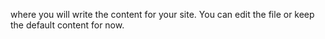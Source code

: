 where you will write the content for your site. You can edit the file or keep the default content for now.